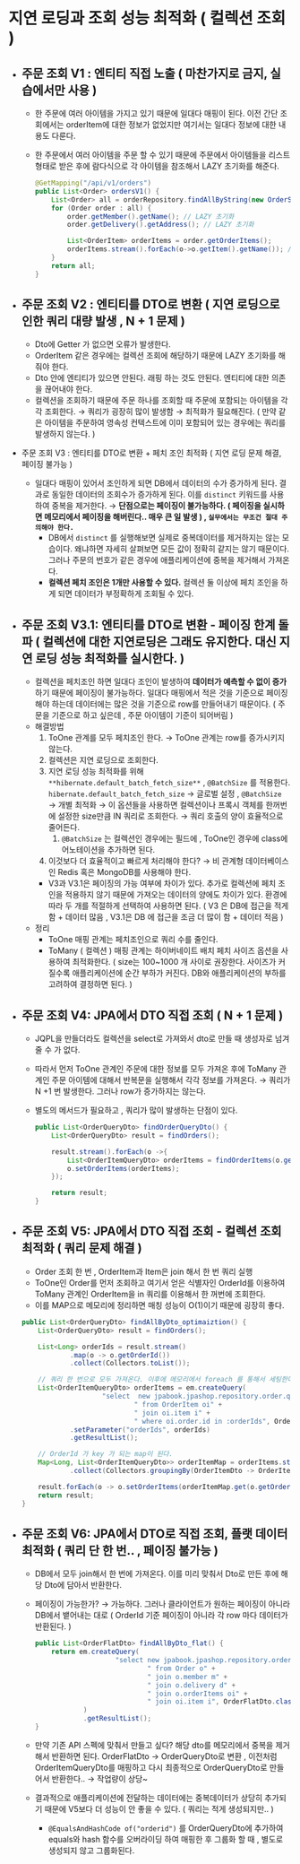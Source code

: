 # 지연 로딩과 조회 성능 최적화 ( 컬렉션 조회 )

- ## 주문 조회 V1 : 엔티티 직접 노출 ( 마찬가지로 금지, 실습에서만 사용 )
    - 한 주문에 여러 아이템을 가지고 있기 때문에 일대다 매핑이 된다. 이전 간단 조회에서는 orderItem에 대한 정보가 없었지만 여기서는 일대다 정보에 대한 내용도 다룬다.
    - 한 주문에서 여러 아이템을 주문 할 수 있기 때문에 주문에서 아이템들을 리스트 형태로 받은 후에 람다식으로 각 아이템을 참조해서 LAZY 초기화를 해준다.

        ```java
        @GetMapping("/api/v1/orders")
        public List<Order> ordersV1() {
            List<Order> all = orderRepository.findAllByString(new OrderSearch());
            for (Order order : all) {
                order.getMember().getName(); // LAZY 초기화
                order.getDelivery().getAddress(); // LAZY 초기화
        
                List<OrderItem> orderItems = order.getOrderItems();
                orderItems.stream().forEach(o->o.getItem().getName()); // LAZY 초기화
            }
            return all;
        }
        ```

- ## 주문 조회 V2 : 엔티티를 DTO로 변환 ( 지연 로딩으로 인한 쿼리 대량 발생 , N + 1 문제 )
    - Dto에 Getter 가 없으면 오류가 발생한다.
    - OrderItem 같은 경우에는 컬렉션 조회에 해당하기 때문에 LAZY 초기화를 해줘야 한다.
    - Dto 안에 엔티티가 있으면 안된다. 래핑 하는 것도 안된다. 엔티티에 대한 의존을 끊어내야 한다.
    - 컬렉션을 조회하기 때문에 주문 하나를 조회할 때 주문에 포함되는 아이템을 각각 조회한다. → 쿼리가 굉장히 많이 발생함 → 최적화가 필요해진다. ( 만약 같은 아이템을 주문하여 영속성 컨텍스트에 이미 포함되어 있는 경우에는 쿼리를 발생하지 않는다. )
- 주문 조회 V3 : 엔티티를 DTO로 변환 + 페치 조인 최적화 ( 지연 로딩 문제 해결, 페이징 불가능 )
    - 일대다 매핑이 있어서 조인하게 되면 DB에서 데이터의 수가 증가하게 된다. 결과로 동일한 데이터의 조회수가 증가하게 된다. 이를 `distinct` 키워드를 사용하여 중복을 제거한다. → **단점으로는 페이징이 불가능하다. ( 페이징을 실시하면 메모리에서 페이징을 해버린다.. 매우 큰 일 발생 ) , `실무에서는 무조건 절대 주의해야 한다.`**
        - DB에서 `distinct` 를 실행해보면 실제로 중복데이터를 제거하지는 않는 모습이다. 왜냐하면 자세히 살펴보면 모든 값이 정확히 같지는 않기 때문이다. 그러나 주문의 번호가 같은 경우에 애플리케이션에 중복을 제거해서 가져온다.
        - **컬렉션 페치 조인은 1개만 사용할 수 있다.** 컬렉션 둘 이상에 페치 조인을 하게 되면 데이터가 부정확하게 조회될 수 있다.
- ## **주문 조회 V3.1: 엔티티를 DTO로 변환 - 페이징 한계 돌파 ( 컬렉션에 대한 지연로딩은 그래도 유지한다. 대신 지연 로딩 성능 최적화를 실시한다. )**
    - 컬렉션을 페치조인 하면 일대다 조인이 발생하여 **데이터가 예측할 수 없이 증가**하기 때문에 페이징이 불가능하다. 일대다 매핑에서 적은 것을 기준으로 페이징해야 하는데 데이터에는 많은 것을 기준으로 row를 만들어내기 때문이다. ( 주문을 기준으로 하고 싶은데 , 주문 아이템이 기준이 되어버림 )
    - 해결방법
        1. ToOne 관계를 모두 페치조인 한다. → ToOne 관계는 row를 증가시키지 않는다.
        2. 컬렉션은 지연 로딩으로 조회한다.
        3. 지연 로딩 성능 최적화를 위해 `**hibernate.default_batch_fetch_size**` , `@BatchSize` 를 적용한다. `hibernate.default_batch_fetch_size` → 글로벌 설정 , `@BatchSize` → 개별 최적화 → 이 옵션들을 사용하면  컬렉션이나 프록시 객체를 한꺼번에 설정한 size만큼 IN 쿼리로 조회한다. → 쿼리 호출의 양이 효율적으로 줄어든다.
            1. `@BatchSize` 는 컬렉션인 경우에는 필드에 , ToOne인 경우에 class에 어노테이션을 추가하면 된다.
        4. 이것보다 더 효율적이고 빠르게 처리해야 한다? → 비 관계형 데이터베이스인 Redis 혹은 MongoDB를 사용해야 한다.
        - V3과 V3.1은 페이징의 가능 여부에 차이가 있다. 추가로 컬렉션에 페치 조인을 적용하지 않기 때문에 가져오는 데이터의 양에도 차이가 있다. 환경에 따라 두 개를 적절하게 선택하여 사용하면 된다. ( V3 은 DB에 접근을 적게 함 + 데이터 많음 , V3.1은 DB 에 접근을 조금 더 많이 함 + 데이터 적음 )
    - 정리
        - ToOne 매핑 관계는 페치조인으로 쿼리 수를 줄인다.
        - ToMany ( 컬렉션 ) 매핑 관계는 하이버네이트 배치 페치 사이즈 옵션을 사용하여 최적화한다. ( size는 100~1000 개 사이로 권장한다. 사이즈가 커질수록 애플리케이션에 순간 부하가 커진다. DB와 애플리케이션의 부하를 고려하여 결정하면 된다. )
- ## 주문 조회 V4: JPA에서 DTO 직접 조회 ( N + 1 문제 )
    - JQPL을 만들더라도 컬렉션을 select로 가져와서 dto로 만들 때 생성자로 넘겨줄 수 가 없다.
    - 따라서 먼저 ToOne 관계인 주문에 대한 정보를 모두 가져온 후에 ToMany 관계인 주문 아이템에 대해서 반복문을 실행해서 각각 정보를 가져온다. → 쿼리가 N +1 번 발생한다. 그러나 row가 증가하지는 않는다.
    - 별도의 메서드가 필요하고 , 쿼리가 많이 발생하는 단점이 있다.

        ```java
        public List<OrderQueryDto> findOrderQueryDto() {
            List<OrderQueryDto> result = findOrders();
        
            result.stream().forEach(o ->{
                List<OrderItemQueryDto> orderItems = findOrderItems(o.getOrderId());
                o.setOrderItems(orderItems);
            });
        
            return result;
        }
        ```

- ## 주문 조회 V5: JPA에서 DTO 직접 조회 - 컬렉션 조회 최적화 ( 쿼리 문제 해결 )
    - Order 조회 한 번 , OrderItem과 Item은 join 해서 한 번 쿼리 실행
    - ToOne인 Order를 먼저 조회하고 여기서 얻은 식별자인 OrderId를 이용하여 ToMany 관계인 OrderItem을 in 쿼리를 이용해서 한 꺼번에 조회한다.
    - 이를 MAP으로 메모리에 정리하면 매칭 성능이 O(1)이기 때문에 굉장히 좋다.

    ```java
    public List<OrderQueryDto> findAllByDto_optimaiztion() {
        List<OrderQueryDto> result = findOrders();
    
        List<Long> orderIds = result.stream()
                .map(o -> o.getOrderId())
                .collect(Collectors.toList());
    
        // 쿼리 한 번으로 모두 가져온다. 이후에 메모리에서 foreach 를 통해서 세팅한다.
        List<OrderItemQueryDto> orderItems = em.createQuery(
                        "select  new jpabook.jpashop.repository.order.query.OrderItemQueryDto(oi.order.id, i.name, oi.orderPrice, oi.count)" +
                                " from OrderItem oi" +
                                " join oi.item i" +
                                " where oi.order.id in :orderIds", OrderItemQueryDto.class)
                .setParameter("orderIds", orderIds)
                .getResultList();
    
        // OrderId 가 key 가 되는 map이 된다.
        Map<Long, List<OrderItemQueryDto>> orderItemMap = orderItems.stream()
                .collect(Collectors.groupingBy(OrderItemDto -> OrderItemDto.getOrderId()));
    
        result.forEach(o -> o.setOrderItems(orderItemMap.get(o.getOrderId())));
        return result;
    }
    ```

- ## 주문 조회 V6: JPA에서 DTO로 직접 조회, 플랫 데이터 최적화 ( 쿼리 단 한 번.. , 페이징 불가능 )
    - DB에서 모두 join해서 한 번에 가져온다. 이를 미리 맞춰서 Dto로 만든 후에 해당 Dto에 담아서 반환한다.
    - 페이징이 가능한가? → 가능하다. 그러나 클라이언트가 원하는 페이징이 아니라 DB에서 뱉어내는 대로 ( OrderId 기준 페이징이 아니라 각 row 마다 데이터가 반환된다. )

        ```java
        public List<OrderFlatDto> findAllByDto_flat() {
            return em.createQuery(
                            "select new jpabook.jpashop.repository.order.query.OrderFlatDto(o.id , m.name , o.orderDate , o.status , d.address , i.name , oi.orderPrice , oi.count)" +
                                    " from Order o" +
                                    " join o.member m" +
                                    " join o.delivery d" +
                                    " join o.orderItems oi" +
                                    " join oi.item i", OrderFlatDto.class
                    )
                    .getResultList();
        }
        ```

    - 만약 기존 API 스펙에 맞춰서 만들고 싶다? 해당 dto를 메모리에서 중복을 제거해서 반환하면 된다. OrderFlatDto → OrderQueryDto로 변환 , 이전처럼 OrderItemQueryDto를 매핑하고 다시 최종적으로 OrderQueryDto로 만들어서 반환한다.. → 작업량이 상당~
    - 결과적으로 애플리케이션에 전달하는 데이터에는 중복데이터가 상당히 추가되기 때문에 V5보다 더 성능이 안 좋을 수 있다. ( 쿼리는 적게 생성되지만.. )
        - `@EqualsAndHashCode of("orderid")` 를 OrderQueryDto에 추가하여 equals와 hash 함수를 오버라이딩 하여 매핑한 후 그룹화 할 때 , 별도로 생성되지 않고 그룹화된다.